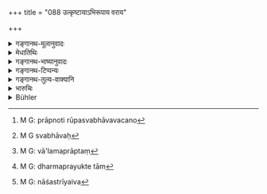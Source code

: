 +++
title = "088 उत्कृष्टायाऽभिरूपाय वराय"

+++

<details><summary>गङ्गानथ-मूलानुवादः</summary>

One shall give his daughter in the proper form, even though she may not have attained (the age), to a bridegroom who is of exceptionally distinguished appearance, and her equal.—(88)
</details>

<details><summary>मेधातिथिः</summary>

**उत्कृट्षायाभिरूपायेति** विशेषणविशेष्यभावः । उत्कृष्टायाभिरूपतराय इत्य् अर्थः । अथ वोत्कृष्टाय जात्यादिभिर् अभिरूपायेति पृथग् विशेषणम् । रूपम् आकृतिम् आभिमुख्येन प्राप्तो ऽभिरूपः । स्वभाववचनो[^२३९] वा, सुस्वभावो[^२४०] विद्वान् अप्य् अभिरूप उच्यते । **सदृशाय** जात्यादिभिः । **वरो** वोढा जामाता । **अप्राप्ताम् अप्य्** अयोग्याम् अपि कामावशत्वेन बालाम् अप्राप्तं[^२४१] कौमारं वयः, स्मृत्यन्तरे "नग्निका" (वध् १७.७०) इत्य् उच्यते । कामः स्पृहा यस्या नोत्पन्ना सा चाष्टवर्षा षड्वर्षा वा, न त्व् अत्यन्तबालैव । तथा हि लिङ्गम् "अष्टवर्षाम्" (म्ध् ९.९४) इति । 


[^२४१]:
     M G: vā'lamaprāptaṃ


[^२४०]:
     M G svabhāvaḥ


[^२३९]:
     M G: prāpnoti rūpasvabhāvavacano

- <u>इदम्</u> एव लिङ्गं धर्मप्रयुक्तायाम्[^२४२] अपि विवाहस्येति । अन्यथा रागस्यैव प्रयोजकत्वे कुतो ऽप्राप्ताया विवाह इत्य् आहुः । 


[^२४२]:
     M G: dharmaprayukte tām

- <u>तद् अयुक्तम्</u> । धनार्थिनो ऽपि बालां विवाहयन्ति । न शस्त्रीयैव[^२४३] सर्वा प्रयुक्तिस् तृतीये निरूपिता ॥ ९.८८ ॥


[^२४३]:
     M G: nāśastrīyaiva
</details>

<details><summary>गङ्गानथ-भाष्यानुवादः</summary>

‘*Utkṛṣṭāyci-abhirupāya*.’—The first term qualifies the second; and the meaning is ‘who is of exceptionally distinguished appearance.’—Or, the two terms may be taken as two distinct qualifications—‘*utkṛṣṭāya*’ meaning ‘one whose caste and other qualifications are remarkable,’ and ‘*abhirūpāya*’ meaning ‘handsome’;—the literal signification of the term being ‘*rūpam ābhimukhyena prāptaḥ*,’ ‘who has acquired a good appearance.’—Or, ‘*abhirūpāya*’ may mean *well-disposed*; it is in this sense that a learned man also is called ‘*abhirūpa*.’

‘*Equal*’—in caste and other matters.

‘*Bridegroom*’—one who marries; the son-in-law.

‘*She who has not attained*’;—*i.e*., who has no carnal desires aroused, who is still too young, not having reached the youthful age,—called ‘*nagnikā*’ in another *Smṛti-text*; *i.e*., one in whom the sexual instinct has not arisen, who is only eight or six years old,—but not a mere *infant*; as is indicated by the qualifications (elsewhere)—‘one who is eight years old.’ This same qualification may also be indicative of the fact that marriage is meant to be conducive to spiritual merit If mere Lust were the sole inducement to Marriage, wherefore could there be any marriage of the girl ‘*who has not attained her age*’?

There is no force however in this; as people are found to many very young girls with a view to her dowry. And it has been fully explained under Discourse III that all forms of activity are not in accordance with what is laid down in the scriptures.—(88)
</details>

<details><summary>गङ्गानथ-टिप्पन्यः</summary>

‘*Aprāptām*’—‘Who has not attained the marriageable age,’ (Medhātithi and Rāghavānanda);—‘who has not attained eight years of age’ (Kullūka and Nārāyaṇa).

This verse is quoted in *Parāśaramādhava* (Ācāra, p. 481), which explains ‘*aprāptām*’ as ‘one whose marriage time has not arrived, *i*.
*e*., who is still a child’;—in *Smṛtitattva* (II, p. 124), which
explains ‘*aprāptām*’ as ‘one who has not attained the age that is most commended for marriage’;—in *Vīramitrodya* (Saṃskāra, p. 755), which reproduces the explanation of ‘*aprāptām*’ given in
*Parāśaramādhava*;—in *Smṛtikaumudī* (p. 39), as countenancing the
marrying of a girl even before she is of the proper age;—in
*Śuddhikaumudī* (p. 30) to the same effect;—and in *Saṃskāramayūkha* (p.
103), which explains ‘*aprāptām*’ as ‘one who has not attained the right age,’ who may be given away in consideration of the special qualifications of the bridegroom.
</details>

<details><summary>गङ्गानथ-तुल्य-वाक्यानि</summary>

**(verses 9.88-89)**

*Gautama* (18-21).—‘A girl should be given in marriage before puberty.’

*Vaśiṣṭha* (17.70).—‘Out of fear of the appearance of the menses, let
the father marry his daughter while she still runs about naked. For if she stays in the home after the age of puberty, sin falls on the father.’

*Baudhāyana* (4. 1.11).—‘Let him give his daughter, while she still goes
about naked, to a man who has not broken the vow of chastity and who possesses good qualities, or even to one destitute of good qualities; let him not keep the maiden in his house after she has reached the age of puberty.’

*Yama* (Vīramitrodaya-Saṃskāra, p. 754).—‘Family, character, beautiful
body, age, learning, wealth, presence of guardians,—these seven qualifications should he sought for before a girl is given away; nothing else need he considered.’

*Lalla* (Do.).—‘Caste, learning, age, character, health, large family,
wealth, Brahmanic character,—these eight should he the qualities of the Bridegroom.’

*Gautama* (Do.).—‘One should give away his daughter to a man who is
endowed with learning, character, relations and good conduct.’

*Śātātapa* (Do., p. 755).—‘That bridegroom should he selected who is
seeking for a wife and is endowed with good family and character, handsome, learned, intelligent and young, and free from defects.’
</details>

<details><summary>भारुचिः</summary>

आत्मनो विद्यादिभिर् उत्कृष्टकारणैर् **उत्कृष्टायाभिरूपाय वराय** तदभावे **सदृशाय वा** । ऋज्व् अन्यत् । "उत्तमैर् उत्तमैर् नित्यं संबन्धान् आचरेत्" इत्य् अत्रोक्तम् अप्य् एतत् सदृशदानार्थं पुनर् आरभ्यते । एवं च गुणहीने ददतः प्रत्यवायः । तथा चेदम् अनूद्यते ॥ ९.८८ ॥
</details>

<details><summary>Bühler</summary>

088	To a distinguished, handsome suitor (of) equal (caste) should (a father) give his daughter in accordance with the prescribed rule, though she have not attained (the proper age).
</details>
